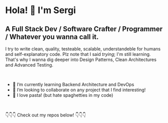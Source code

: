 # Hola! 👋 I'm Sergi
## A Full Stack Dev / Software Crafter / Programmer / Whatever you wanna call it. 

I try to write clean, quality, testeable, scalable, understandeble for humans and self-explanatory code. Plz note that I said *trying*; I'm still learning. That's why I wanna dig deeper into Design Patterns, Clean Architectures and Advanced Testing. 

<br>

- 🌱 I’m currently learning Backend Architecture and DevOps
- 👯 I’m looking to collaborate on any project that I find interesting!
- 🍝 I love pasta! (but hate spaghetties in my code)
<br>

👇👇👇 Check out my repos below! 👇👇👇
